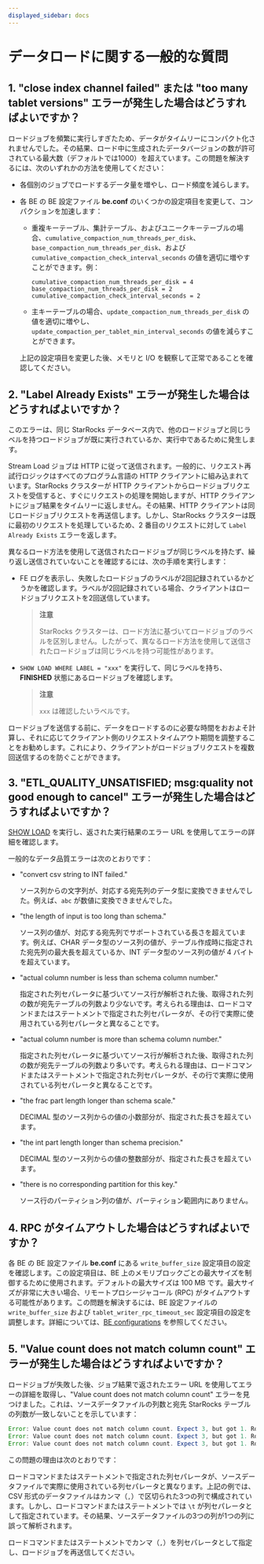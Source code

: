 ```yaml
---
displayed_sidebar: docs
---
```


# データロードに関する一般的な質問

## 1. "close index channel failed" または "too many tablet versions" エラーが発生した場合はどうすればよいですか？

ロードジョブを頻繁に実行しすぎたため、データがタイムリーにコンパクト化されませんでした。その結果、ロード中に生成されたデータバージョンの数が許可されている最大数（デフォルトでは1000）を超えています。この問題を解決するには、次のいずれかの方法を使用してください：

- 各個別のジョブでロードするデータ量を増やし、ロード頻度を減らします。

- 各 BE の BE 設定ファイル **be.conf** のいくつかの設定項目を変更して、コンパクションを加速します：

  - 重複キーテーブル、集計テーブル、およびユニークキーテーブルの場合、`cumulative_compaction_num_threads_per_disk`、`base_compaction_num_threads_per_disk`、および `cumulative_compaction_check_interval_seconds` の値を適切に増やすことができます。例：

    ```Plain
    cumulative_compaction_num_threads_per_disk = 4
    base_compaction_num_threads_per_disk = 2
    cumulative_compaction_check_interval_seconds = 2
    ```

  - 主キーテーブルの場合、`update_compaction_num_threads_per_disk` の値を適切に増やし、`update_compaction_per_tablet_min_interval_seconds` の値を減らすことができます。

  上記の設定項目を変更した後、メモリと I/O を観察して正常であることを確認してください。

## 2. "Label Already Exists" エラーが発生した場合はどうすればよいですか？

このエラーは、同じ StarRocks データベース内で、他のロードジョブと同じラベルを持つロードジョブが既に実行されているか、実行中であるために発生します。

Stream Load ジョブは HTTP に従って送信されます。一般的に、リクエスト再試行ロジックはすべてのプログラム言語の HTTP クライアントに組み込まれています。StarRocks クラスターが HTTP クライアントからロードジョブリクエストを受信すると、すぐにリクエストの処理を開始しますが、HTTP クライアントにジョブ結果をタイムリーに返しません。その結果、HTTP クライアントは同じロードジョブリクエストを再送信します。しかし、StarRocks クラスターは既に最初のリクエストを処理しているため、2 番目のリクエストに対して `Label Already Exists` エラーを返します。

異なるロード方法を使用して送信されたロードジョブが同じラベルを持たず、繰り返し送信されていないことを確認するには、次の手順を実行します：

- FE ログを表示し、失敗したロードジョブのラベルが2回記録されているかどうかを確認します。ラベルが2回記録されている場合、クライアントはロードジョブリクエストを2回送信しています。

  > **注意**
  >
  > StarRocks クラスターは、ロード方法に基づいてロードジョブのラベルを区別しません。したがって、異なるロード方法を使用して送信されたロードジョブは同じラベルを持つ可能性があります。

- `SHOW LOAD WHERE LABEL = "xxx"` を実行して、同じラベルを持ち、**FINISHED** 状態にあるロードジョブを確認します。

  > **注意**
  >
  > `xxx` は確認したいラベルです。

ロードジョブを送信する前に、データをロードするのに必要な時間をおおよそ計算し、それに応じてクライアント側のリクエストタイムアウト期間を調整することをお勧めします。これにより、クライアントがロードジョブリクエストを複数回送信するのを防ぐことができます。

## 3. "ETL_QUALITY_UNSATISFIED; msg:quality not good enough to cancel" エラーが発生した場合はどうすればよいですか？

[SHOW LOAD](../../sql-reference/sql-statements/loading_unloading/SHOW_LOAD.md) を実行し、返された実行結果のエラー URL を使用してエラーの詳細を確認します。

一般的なデータ品質エラーは次のとおりです：

- "convert csv string to INT failed."
  
  ソース列からの文字列が、対応する宛先列のデータ型に変換できませんでした。例えば、`abc` が数値に変換できませんでした。

- "the length of input is too long than schema."
  
  ソース列の値が、対応する宛先列でサポートされている長さを超えています。例えば、CHAR データ型のソース列の値が、テーブル作成時に指定された宛先列の最大長を超えているか、INT データ型のソース列の値が 4 バイトを超えています。

- "actual column number is less than schema column number."
  
  指定された列セパレータに基づいてソース行が解析された後、取得された列の数が宛先テーブルの列数より少ないです。考えられる理由は、ロードコマンドまたはステートメントで指定された列セパレータが、その行で実際に使用されている列セパレータと異なることです。

- "actual column number is more than schema column number."
  
  指定された列セパレータに基づいてソース行が解析された後、取得された列の数が宛先テーブルの列数より多いです。考えられる理由は、ロードコマンドまたはステートメントで指定された列セパレータが、その行で実際に使用されている列セパレータと異なることです。

- "the frac part length longer than schema scale."
  
  DECIMAL 型のソース列からの値の小数部分が、指定された長さを超えています。

- "the int part length longer than schema precision."
  
  DECIMAL 型のソース列からの値の整数部分が、指定された長さを超えています。

- "there is no corresponding partition for this key."
  
  ソース行のパーティション列の値が、パーティション範囲内にありません。

## 4. RPC がタイムアウトした場合はどうすればよいですか？

各 BE の BE 設定ファイル **be.conf** にある `write_buffer_size` 設定項目の設定を確認します。この設定項目は、BE 上のメモリブロックごとの最大サイズを制御するために使用されます。デフォルトの最大サイズは 100 MB です。最大サイズが非常に大きい場合、リモートプロシージャコール (RPC) がタイムアウトする可能性があります。この問題を解決するには、BE 設定ファイルの `write_buffer_size` および `tablet_writer_rpc_timeout_sec` 設定項目の設定を調整します。詳細については、[BE configurations](../../loading/Loading_intro.md#be-configurations) を参照してください。

## 5. "Value count does not match column count" エラーが発生した場合はどうすればよいですか？

ロードジョブが失敗した後、ジョブ結果で返されたエラー URL を使用してエラーの詳細を取得し、"Value count does not match column count" エラーを見つけました。これは、ソースデータファイルの列数と宛先 StarRocks テーブルの列数が一致しないことを示しています：

```Java
Error: Value count does not match column count. Expect 3, but got 1. Row: 2023-01-01T18:29:00Z,cpu0,80.99
Error: Value count does not match column count. Expect 3, but got 1. Row: 2023-01-01T18:29:10Z,cpu1,75.23
Error: Value count does not match column count. Expect 3, but got 1. Row: 2023-01-01T18:29:20Z,cpu2,59.44
```

この問題の理由は次のとおりです：

ロードコマンドまたはステートメントで指定された列セパレータが、ソースデータファイルで実際に使用されている列セパレータと異なります。上記の例では、CSV 形式のデータファイルはカンマ（`,`）で区切られた3つの列で構成されています。しかし、ロードコマンドまたはステートメントでは `\t` が列セパレータとして指定されています。その結果、ソースデータファイルの3つの列が1つの列に誤って解析されます。

ロードコマンドまたはステートメントでカンマ（`,`）を列セパレータとして指定し、ロードジョブを再送信してください。